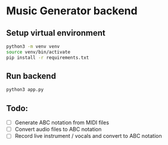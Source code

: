 # Music Generator backend

## Setup virtual environment

```bash
python3 -m venv venv
source venv/bin/activate
pip install -r requirements.txt
```

## Run backend

```bash
python3 app.py
```

## Todo:

- [ ] Generate ABC notation from MIDI files
- [ ] Convert audio files to ABC notation
- [ ] Record live instrument / vocals and convert to ABC notation
